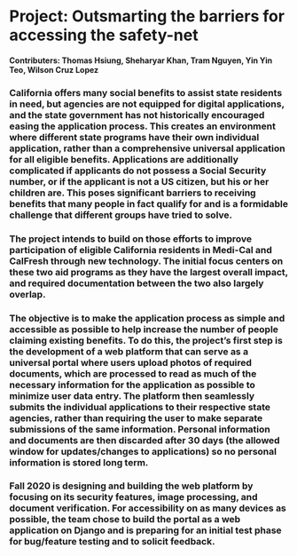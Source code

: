 # Project: Outsmarting the barriers for accessing the safety-net
#### Contributers: Thomas Hsiung, Sheharyar Khan, Tram Nguyen, Yin Yin Teo, Wilson Cruz Lopez

### California offers many social benefits to assist state residents in need, but agencies are not equipped for digital applications, and the state government has not historically encouraged easing the application process.  This creates an environment where different state programs have their own individual application, rather than a comprehensive universal application for all eligible benefits.  Applications are additionally complicated if applicants do not possess a Social Security number, or if the applicant is not a US citizen, but his or her children are.  This poses significant barriers to receiving benefits that many people in fact qualify for and is a formidable challenge that different groups have tried to solve.

### The project intends to build on those efforts to improve participation of eligible California residents in Medi-Cal and CalFresh through new technology.  The initial focus centers on these two aid programs as they have the largest overall impact, and required documentation between the two also largely overlap.

### The objective is to make the application process as simple and accessible as possible to help increase the number of people claiming existing benefits.  To do this, the project’s first step is the development of a web platform that can serve as a universal portal where users upload photos of required documents, which are processed to read as much of the necessary information for the application as possible to minimize user data entry.  The platform then seamlessly submits the individual applications to their respective state agencies, rather than requiring the user to make separate submissions of the same information.  Personal information and documents are then discarded after 30 days (the allowed window for updates/changes to applications) so no personal information is stored long term.

### Fall 2020 is designing and building the web platform by focusing on its security features, image processing, and document verification.  For accessibility on as many devices as possible, the team chose to build the portal as a web application on Django and is preparing for an initial test phase for bug/feature testing and to solicit feedback.
